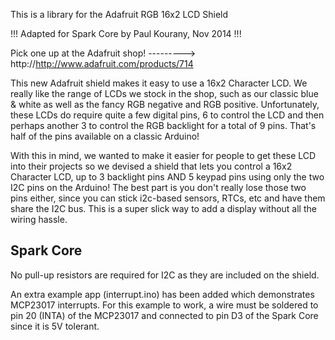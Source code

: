 This is a library for the Adafruit RGB 16x2 LCD Shield 

!!! Adapted for Spark Core by Paul Kourany, Nov 2014 !!!

Pick one up at the Adafruit shop! ---------> 
http://http://www.adafruit.com/products/714 

This new Adafruit shield makes it easy to use a 16x2 Character LCD. We 
really like the range of LCDs we stock in the shop, such as our classic 
blue & white as well as the fancy RGB negative and RGB positive. 
Unfortunately, these LCDs do require quite a few digital pins, 6 to 
control the LCD and then perhaps another 3 to control the RGB backlight 
for a total of 9 pins. That's half of the pins available on a classic 
Arduino! 

With this in mind, we wanted to make it easier for people to get these 
LCD into their projects so we devised a shield that lets you control a 
16x2 Character LCD, up to 3 backlight pins AND 5 keypad pins using only 
the two I2C pins on the Arduino! The best part is you don't really lose 
those two pins either, since you can stick i2c-based sensors, RTCs, etc 
and have them share the I2C bus. This is a super slick way to add a 
display without all the wiring hassle. 

Spark Core
----------
No pull-up resistors are required for I2C as they are included on the
shield.

An extra example app (interrupt.ino) has been added which demonstrates
MCP23017 interrupts.  For this example to work, a wire must be soldered
to pin 20 (INTA) of the MCP23017 and connected to pin D3 of the Spark Core
since it is 5V tolerant.
